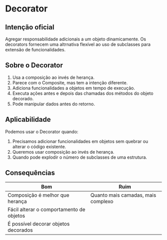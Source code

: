 # Decorator

## Intenção oficial

Agregar responsabilidade adicionais a um objeto dinamicamente. Os decorators
fornecem uma altrnativa flexível ao uso de subclasses para extensão de
funcionalidades.

## Sobre o Decorator

1. Usa a composição ao invés de herança.
2. Parece com o Composite, mas tem a intenção diferente.
3. Adiciona funcionalidades a objetos em tempo de execução.
4. Executa ações antes e depois das chamadas dos métodos do objeto decorado.
5. Pode manipular dados antes do retorno.

## Aplicabilidade

Podemos usar o Decorator quando:

1. Precisamos adicionar funcionalidades em objetos sem quebrar ou alterar o código existente.
2. Queremos usar composição ao invés de herança.
3. Quando pode explodir o número de subclasses de uma estrutura.

## Consequências

| Bom                                      | Ruim                               |
|------------------------------------------|------------------------------------|
| Composição é melhor que herança          | Quanto mais camadas, mais complexo |
| Fácil alterar o comportamento de objetos |                                    |
| É possível decorar objetos decorados     |                                    |
